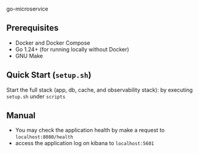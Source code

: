 go-microservice

## Prerequisites
- Docker and Docker Compose
- Go 1.24+ (for running locally without Docker)
- GNU Make

## Quick Start (`setup.sh`)

Start the full stack (app, db, cache, and observability stack): by executing `setup.sh` under `scripts`

## Manual

- You may check the application health by make a request to `localhost:8080/health`
- access the application log on kibana to `localhost:5601`